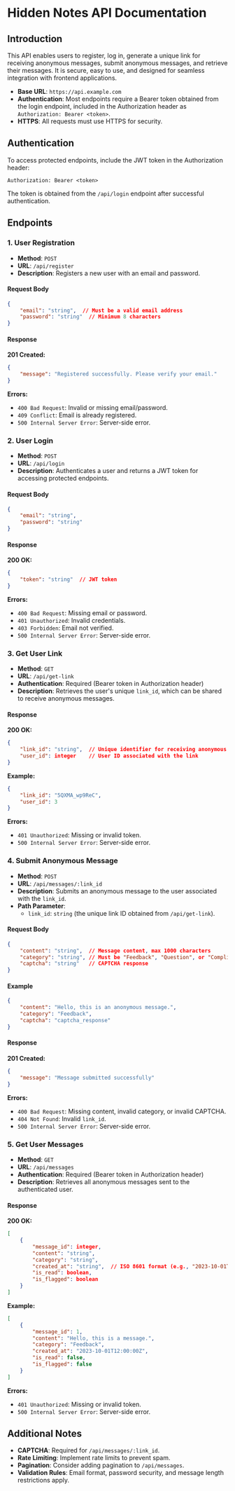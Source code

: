 # Hidden Notes API Documentation

## Introduction
This API enables users to register, log in, generate a unique link for receiving anonymous messages, submit anonymous messages, and retrieve their messages. It is secure, easy to use, and designed for seamless integration with frontend applications.

- **Base URL**: `https://api.example.com`
- **Authentication**: Most endpoints require a Bearer token obtained from the login endpoint, included in the Authorization header as `Authorization: Bearer <token>`.
- **HTTPS**: All requests must use HTTPS for security.

## Authentication
To access protected endpoints, include the JWT token in the Authorization header:

```text
Authorization: Bearer <token>
```

The token is obtained from the `/api/login` endpoint after successful authentication.

## Endpoints

### 1. User Registration

- **Method**: `POST`
- **URL**: `/api/register`
- **Description**: Registers a new user with an email and password.

#### Request Body
```json
{
    "email": "string",  // Must be a valid email address
    "password": "string"  // Minimum 8 characters
}
```

#### Response

**201 Created:**
```json
{
    "message": "Registered successfully. Please verify your email."
}
```

**Errors:**
- `400 Bad Request`: Invalid or missing email/password.
- `409 Conflict`: Email is already registered.
- `500 Internal Server Error`: Server-side error.

### 2. User Login

- **Method**: `POST`
- **URL**: `/api/login`
- **Description**: Authenticates a user and returns a JWT token for accessing protected endpoints.

#### Request Body
```json
{
    "email": "string",
    "password": "string"
}
```

#### Response

**200 OK:**
```json
{
    "token": "string"  // JWT token
}
```

**Errors:**
- `400 Bad Request`: Missing email or password.
- `401 Unauthorized`: Invalid credentials.
- `403 Forbidden`: Email not verified.
- `500 Internal Server Error`: Server-side error.

### 3. Get User Link

- **Method**: `GET`
- **URL**: `/api/get-link`
- **Authentication**: Required (Bearer token in Authorization header)
- **Description**: Retrieves the user's unique `link_id`, which can be shared to receive anonymous messages.

#### Response

**200 OK:**
```json
{
    "link_id": "string",  // Unique identifier for receiving anonymous messages
    "user_id": integer    // User ID associated with the link
}
```

**Example:**
```json
{
    "link_id": "5QXMA_wp9ReC",
    "user_id": 3
}
```

**Errors:**
- `401 Unauthorized`: Missing or invalid token.
- `500 Internal Server Error`: Server-side error.

### 4. Submit Anonymous Message

- **Method**: `POST`
- **URL**: `/api/messages/:link_id`
- **Description**: Submits an anonymous message to the user associated with the `link_id`.
- **Path Parameter**:
  - `link_id`: `string` (the unique link ID obtained from `/api/get-link`).

#### Request Body
```json
{
    "content": "string",  // Message content, max 1000 characters
    "category": "string", // Must be "Feedback", "Question", or "Compliment"
    "captcha": "string"   // CAPTCHA response
}
```

#### Example
```json
{
    "content": "Hello, this is an anonymous message.",
    "category": "Feedback",
    "captcha": "captcha_response"
}
```

#### Response

**201 Created:**
```json
{
    "message": "Message submitted successfully"
}
```

**Errors:**
- `400 Bad Request`: Missing content, invalid category, or invalid CAPTCHA.
- `404 Not Found`: Invalid `link_id`.
- `500 Internal Server Error`: Server-side error.

### 5. Get User Messages

- **Method**: `GET`
- **URL**: `/api/messages`
- **Authentication**: Required (Bearer token in Authorization header)
- **Description**: Retrieves all anonymous messages sent to the authenticated user.

#### Response

**200 OK:**
```json
[
    {
        "message_id": integer,
        "content": "string",
        "category": "string",
        "created_at": "string",  // ISO 8601 format (e.g., "2023-10-01T12:00:00Z")
        "is_read": boolean,
        "is_flagged": boolean
    }
]
```

**Example:**
```json
[
    {
        "message_id": 1,
        "content": "Hello, this is a message.",
        "category": "Feedback",
        "created_at": "2023-10-01T12:00:00Z",
        "is_read": false,
        "is_flagged": false
    }
]
```

**Errors:**
- `401 Unauthorized`: Missing or invalid token.
- `500 Internal Server Error`: Server-side error.

## Additional Notes
- **CAPTCHA**: Required for `/api/messages/:link_id`.
- **Rate Limiting**: Implement rate limits to prevent spam.
- **Pagination**: Consider adding pagination to `/api/messages`.
- **Validation Rules**: Email format, password security, and message length restrictions apply.

